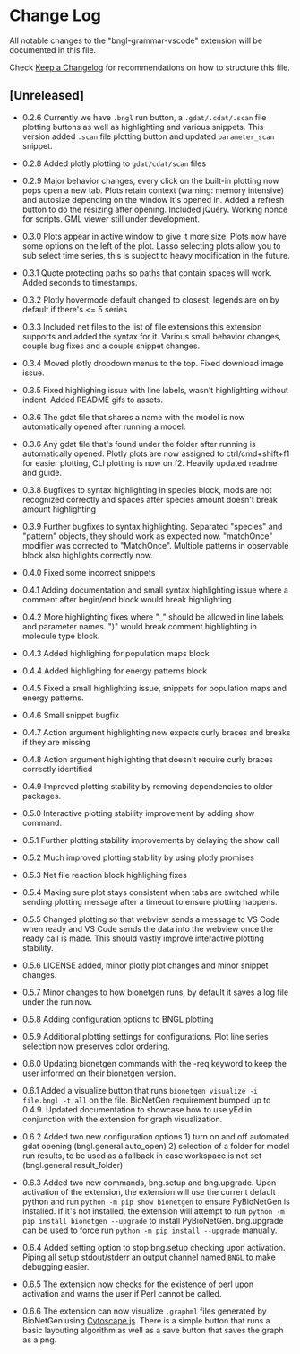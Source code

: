 # Change Log

All notable changes to the "bngl-grammar-vscode" extension will be documented in this file.

Check [Keep a Changelog](http://keepachangelog.com/) for recommendations on how to structure this file.

## [Unreleased]

- 0.2.6
Currently we have ```.bngl``` run button, a ```.gdat/.cdat/.scan``` file plotting buttons as well as highlighting and various snippets. This version added ```.scan``` file plotting button and updated ```parameter_scan``` snippet.

- 0.2.8
Added plotly plotting to ```gdat/cdat/scan``` files

- 0.2.9
Major behavior changes, every click on the built-in plotting now pops open a new tab. Plots retain context (warning: memory intensive) and autosize depending on the window it's opened in. Added a refresh button to do the resizing after opening. Included jQuery. Working nonce for scripts. GML viewer still under development.

- 0.3.0
Plots appear in active window to give it more size. Plots now have some options on the left of the plot. Lasso selecting plots allow you to sub select time series, this is subject to heavy modification in the future. 

- 0.3.1
Quote protecting paths so paths that contain spaces will work. Added seconds to timestamps.

- 0.3.2
Plotly hovermode default changed to closest, legends are on by default if there's <= 5 series

- 0.3.3
Included net files to the list of file extensions this extension supports and added the syntax for it. Various small behavior changes, couple bug fixes and a couple snippet changes.

- 0.3.4
Moved plotly dropdown menus to the top. Fixed download image issue.

- 0.3.5
Fixed highlighing issue with line labels, wasn't highlighting without indent. Added README gifs to assets. 

- 0.3.6
The gdat file that shares a name with the model is now automatically opened after running a model.

- 0.3.6
Any gdat file that's found under the folder after running is automatically opened. Plotly plots are now assigned to ctrl/cmd+shift+f1 for easier plotting, CLI plotting is now on f2. Heavily updated readme and guide.

- 0.3.8
Bugfixes to syntax highlighting in species block, mods are not recognized correctly and spaces after species amount doesn't break amount highlighting

- 0.3.9
Further bugfixes to syntax highlighting. Separated "species" and "pattern" objects, they should work as expected now. "matchOnce" modifier was corrected to "MatchOnce". Multiple patterns in observable block also highlights correctly now. 

- 0.4.0
Fixed some incorrect snippets

- 0.4.1
Adding documentation and small syntax highlighting issue where a comment after begin/end block would break highlighting. 

- 0.4.2
More highlighting fixes where "_" should be allowed in line labels and parameter names. ")" would break comment highlighting in molecule type block.

- 0.4.3
Added highlighing for population maps block

- 0.4.4
Added highlighing for energy patterns block

- 0.4.5
Fixed a small highlighting issue, snippets for population maps and energy patterns.

- 0.4.6
Small snippet bugfix

- 0.4.7
Action argument highlighting now expects curly braces and breaks if they are missing

- 0.4.8
Action argument highlighting that doesn't require curly braces correctly identified

- 0.4.9
Improved plotting stability by removing dependencies to older packages. 

- 0.5.0
Interactive plotting stability improvement by adding show command. 

- 0.5.1
Further plotting stability improvements by delaying the show call

- 0.5.2 
Much improved plotting stability by using plotly promises

- 0.5.3
Net file reaction block highlighing fixes

- 0.5.4
Making sure plot stays consistent when tabs are switched while sending plotting message after a timeout to ensure plotting happens. 

- 0.5.5
Changed plotting so that webview sends a message to VS Code when ready and VS Code sends the data into the webview once the ready call is made. This should vastly improve interactive plotting stability.

- 0.5.6
LICENSE added, minor plotly plot changes and minor snippet changes.

- 0.5.7
Minor changes to how bionetgen runs, by default it saves a log file under the run now. 

- 0.5.8
Adding configuration options to BNGL plotting

- 0.5.9
Additional plotting settings for configurations. Plot line series selection now preserves color ordering. 

- 0.6.0
Updating bionetgen commands with the -req keyword to keep the user informed on their bionetgen version. 

- 0.6.1
Added a visualize button that runs `bionetgen visualize -i file.bngl -t all` on the file. BioNetGen requirement bumped up to 0.4.9. Updated documentation to showcase how to use yEd in conjunction with the extension for graph visualization. 

- 0.6.2
Added two new configuration options 1) turn on and off automated gdat opening (bngl.general.auto_open) 2) selection of a folder for model run results, to be used as a fallback in case workspace is not set (bngl.general.result_folder)

- 0.6.3
Added two new commands, bng.setup and bng.upgrade. Upon activation of the extension, the extension will use the current default python and run `python -m pip show bionetgen` to ensure PyBioNetGen is installed. If it's not installed, the extension will attempt to run `python -m pip install bionetgen --upgrade` to install PyBioNetGen. bng.upgrade can be used to force run `python -m pip install --upgrade` manually. 

- 0.6.4
Added setting option to stop bng.setup checking upon activation. Piping all setup stdout/stderr an output channel named `BNGL` to make debugging easier.

- 0.6.5
The extension now checks for the existence of perl upon activation and warns the user if Perl cannot be called. 

- 0.6.6
The extension can now visualize `.graphml` files generated by BioNetGen using [Cytoscape.js](https://js.cytoscape.org/). There is a simple button that runs a basic layouting algorithm as well as a save button that saves the graph as a png.